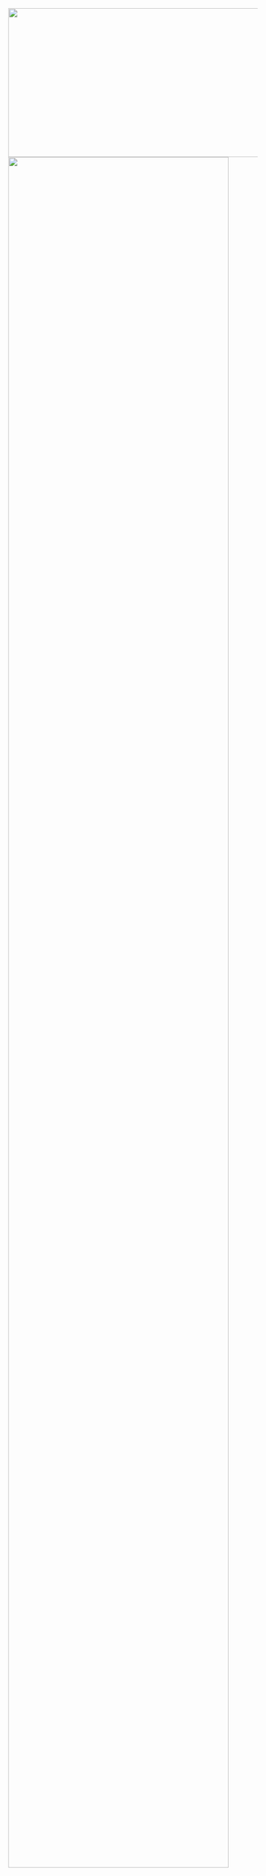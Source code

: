 <a href="https://github.com/devxb/gitanimals">
<img
  src="https://render.gitanimals.org/farms/wlsdks"
  width="600"
  height="300"
/>
</a>
<br/>

<a href="https://github.com/ashutosh00710/github-readme-activity-graph">
    <img src="https://github-readme-activity-graph.vercel.app/graph?username=wlsdks&theme=react-dark&bg_color=ffffff&hide_border=true&line=000000&color=000000" width="94%"/>
</a>

<br/>

